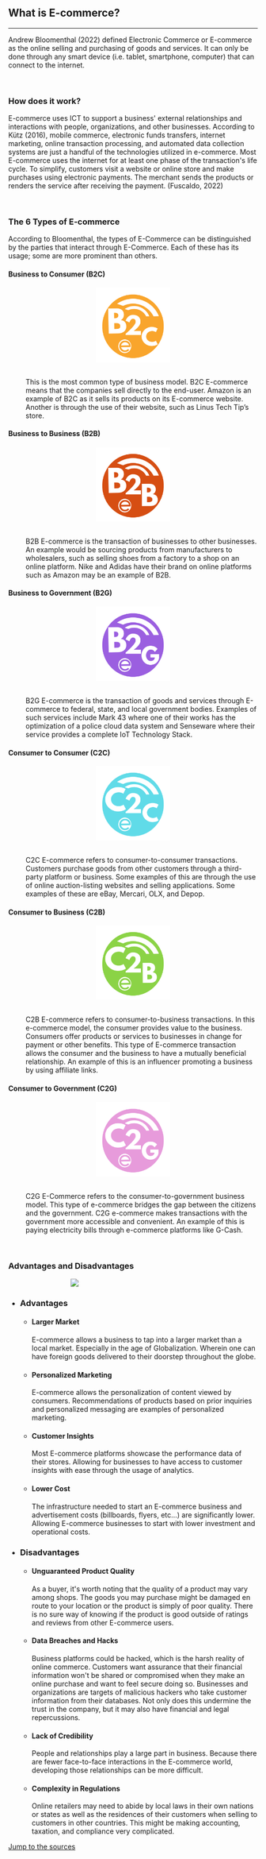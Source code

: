 <style>
    .ecommerce{
        display: block;
        margin-left: auto;
        margin-right: auto;
        height: auto;
    }
	.center {
		display: block;
		margin-left: auto;
		margin-right: auto;
		width: 50%;
	}
	
</style>
<section class="bg-primary" id="ecommerce">
    <div class="container">
        <div class="row">
            <div class="col-lg-8 col-lg-offset-2 text-center">
                <h2 class="section-heading"><strong>What is E-commerce?</strong></h2>
                <hr class="light">
                <p>Andrew Bloomenthal (2022) defined Electronic Commerce or E-commerce as the online selling and purchasing of goods and services. It can only be done through any smart device (i.e. tablet, smartphone, computer) that can connect to the internet.</p>
                <img src="insert image" alt="">
               </div>
            </div>
        </div>
    <div>
        <div class="container">
        <div class="row;margin-left:20em;margin-right:20em">    
                <h3><strong>
                How does it work?
                </strong></h3>
                <p>
                E-commerce uses ICT to support a business' external relationships and interactions with people, organizations, and other businesses. According to Kütz (2016), mobile commerce, electronic funds transfers, internet marketing, online transaction processing, and automated data collection systems are just a handful of the technologies utilized in e-commerce. Most E-commerce uses the internet for at least one phase of the transaction's life cycle. To simplify, customers visit a website or online store and make purchases using electronic payments. The merchant sends the products or renders the service after receiving the payment. (Fuscaldo, 2022)
                </p>
            <br>
                <h3 class="top-h3"><strong> The 6 Types of E-commerce </strong></h3>
                <p>
                According to Bloomenthal, the types of E-Commerce can be distinguished by the parties that interact through E-Commerce. Each of these has its usage; some are more prominent than others.
            </p>
            </div>
				<div class="card h-100">
					<div class="col-6 col-sm-4">
						<h4>Business to Consumer (B2C)</h4>
                        <img src="img/Types of E-Commerce/B2C.png" 
						     width= 150
							 height= 150
							 alt="B2C Logo" 
							 class="ecommerce">
						<br>
                        <p style="margin-left:2.5em" "margin-right:2.5em" class="text-justify">
                            This is the most common type of business model. B2C E-commerce means that the companies sell directly to the end-user. Amazon is an example of B2C as it sells its products on its  E-commerce website. Another is through the use of their website, such as Linus Tech Tip’s store.
                        </p>
						</div>
					</div>
				<div class="card h-100">
					<div class="col-6 col-sm-4">
						<h4>Business to Business (B2B)</h4>
						<img src="img/Types of E-Commerce/B2B.png" 
						     width= 150
						     height= 150
						     alt="B2B Logo" 
						     class="ecommerce">
						<br>
						<p style="margin-left:2.5em" "margin-right:2.5em" class="text-justify">
                            B2B E-commerce is the transaction of businesses to other businesses. An example would be sourcing products from manufacturers to wholesalers, such as selling shoes from a factory to a shop on an online platform. Nike and Adidas have their brand on online platforms such as Amazon may be an example of B2B.
							</p>
					</div>
				</div>
				<div class="card h-100">
					<div class="col-6 col-sm-4">
						<h4> Business to Government (B2G)</h4>
						<img src="img/Types of E-Commerce/B2G.png"
						     width= 150
						     height= 150
						     alt="B2G Logo"
						     class="ecommerce">
						<br>
						<p style="margin-left:2.5em" "margin-right:2.5em" class="text-justify">
                           B2G E-commerce is the transaction of goods and services through E-commerce to federal, state, and local government bodies. Examples of such services include Mark 43 where one of their works has the optimization of a police cloud data system and Senseware where their service provides a complete IoT Technology Stack.
							</p>
					</div>
				</div>
				<div class="card h-100">
					<div class="col-6 col-sm-4">
						<h4>Consumer to Consumer (C2C)</h4>
						<img src="img/Types of E-Commerce/C2C.png"
						     width= 150
						     height= 150
						     alt="B2G Logo"
						     class="ecommerce">
						<br>
						<p style="margin-left:2.5em" "margin-right:2.5em" class="text-justify">
                           C2C E-commerce refers to consumer-to-consumer transactions. Customers purchase goods from other customers through a third-party platform or business. Some examples of this are through the use of online auction-listing websites and selling applications. Some examples of these are eBay, Mercari, OLX, and Depop.
							</p>
					</div>
				</div>
			    <div class="card h-100">
					<div class="col-6 col-sm-4">
						<h4>Consumer to Business (C2B)</h4>
						<img src="img/Types of E-Commerce/C2B.png"
						     width= 150
						     height= 150
						     alt="B2G Logo"
						     class="ecommerce">
						<br>
						<p style="margin-left:2.5em" "margin-right:2.5em" class="text-justify">
                           C2B E-commerce refers to consumer-to-business transactions. In this e-commerce model, the consumer provides value to the business. Consumers offer products or services to businesses in change for payment or other benefits. This type of E-commerce transaction allows the consumer and the business to have a mutually beneficial relationship. An example of this is an influencer promoting a business by using affiliate links.
							</p>
					</div>
				</div>    
			    <div class="card h-100">
					<div class="col-6 col-sm-4">
						<h4>Consumer to Government (C2G)</h4>
						<img src="img/Types of E-Commerce/C2G.png"
						     width= 150
						     height= 150
						     alt="B2G Logo"
						     class="ecommerce">
						<br>
						<p style="margin-left:2.5em" "margin-right:2.5em" class="text-justify">
                           C2G E-Commerce refers to the consumer-to-government business model. This type of e-commerce bridges the gap between the citizens and the government. C2G e-commerce makes transactions with the government more accessible and convenient. An example of this is paying electricity bills through  e-commerce platforms like G-Cash.
							</p>
					</div>
				</div> 				
</section>
<br>
<section class="bg-primary">
       <div>
        <div class="container">
        <div class="row;margin-left:40em;margin-right:40em"> 
                <h3><strong>
                  Advantages and Disadvantages
                 </strong></h3>
			<p></p>
			<img src="img/E Commerce Advantages and Disadvantages/Final A&D Graphic.png"  
				width= auto
				height = auto
				class="center">
            <ul>
                 <li>
                <h3><strong> Advantages </strong></h3>
                  </li>
                    <ul>
                        <li>
                            <h4><strong>
							Larger Market 
							</strong></h4>
                            <p> 
                                E-commerce allows a business to tap into a larger market than a local market. Especially in the age of Globalization. Wherein one can have foreign goods delivered to their doorstep throughout the globe. 
                            </p>
                        </li>
                        <li>
                            <h4><strong>
                            Personalized Marketing
                            </strong></h4>
                            <p>
                                E-commerce allows the personalization of content viewed by consumers. Recommendations of products based on prior inquiries and personalized messaging are examples of personalized marketing.
                            </p>
                        </li>
                        <li>
                            <h4><strong>
                            Customer Insights
                            </strong></h4>
                            <p>
                                 Most E-commerce platforms showcase the performance data of their stores. Allowing for businesses to have access to customer insights with ease through the usage of analytics. 
                            </p>
                        </li>
                        <li>
                            <h4><strong>
                            Lower Cost
                            </strong></h4>
                            <p>
                                The infrastructure needed to start an E-commerce business and advertisement costs (billboards, flyers, etc…) are significantly lower. Allowing E-commerce businesses to start with lower investment and operational costs.
                            </p>
                        </li>
                    </ul>
                </ul>
             <ul>
                 <li>
                    <h3><strong> Disadvantages </strong></h3>
                     </li>
                        <ul>
                        <li>
                            <h4><strong>
							Unguaranteed Product Quality 
							</strong></h4>
                            <p> 
                                As a buyer, it's worth noting that the quality of a product may vary among shops. The goods you may purchase might be damaged en route to your location or the product is simply of poor quality. There is no sure way of knowing if the product is good outside of ratings and reviews from other E-commerce users.
                            </p>
                        </li>
                        <li>
                            <h4><strong>
                                Data Breaches and Hacks
                            </strong></h4>
                            <p>
                                Business platforms could be hacked, which is the harsh reality of online commerce. Customers want assurance that their financial information won't be shared or compromised when they make an online purchase and want to feel secure doing so. Businesses and organizations are targets of malicious hackers who take customer information from their databases. Not only does this undermine the trust in the company, but it may also have financial and legal repercussions.
                            </p>
                        </li>
                        <li>
                            <h4><strong>
                             Lack of Credibility
                            </strong></h4>
                            <p>
                                People and relationships play a large part in business. Because there are fewer face-to-face interactions in the E-commerce world, developing those relationships can be more difficult.
                            </p>
                        </li>
                        <li>
                            <h4><strong>
                            Complexity in Regulations
                            </strong></h4>
                            <p>
                                Online retailers may need to abide by local laws in their own nations or states as well as the residences of their customers when selling to customers in other countries. This might be making accounting, taxation, and compliance very complicated.
                            </p>
                        </li>
                    </ul>
                </div>
            </div>
        </div>
                </div> 
          <div class="col-lg-8 col-lg-offset-2 text-center">
             <a href="#sources" class="btn btn-default btn-xl">Jump to the sources</a>
          </div>    
</section>

                
